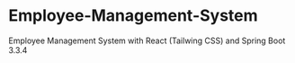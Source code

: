 # Employee-Management-System
Employee Management System with React (Tailwing CSS) and Spring Boot 3.3.4
